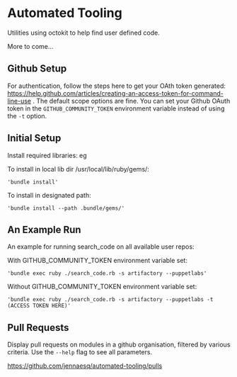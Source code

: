Automated Tooling
====================
Utilities using octokit to help find user defined code.

More to come...

Github Setup
--------------

For authentication, follow the steps here to get your OAth token generated: https://help.github.com/articles/creating-an-access-token-for-command-line-use . The default scope options are fine.
You can set your Github OAuth token in the `GITHUB_COMMUNITY_TOKEN` environment variable instead of using the `-t` option.

Initial Setup
--------------

Install required libraries: eg

  To install in local lib dir /usr/local/lib/ruby/gems/:

    'bundle install'

  To install in designated path:

    'bundle install --path .bundle/gems/'

An Example Run
---------------

An example for running search_code on all available user repos:

  With GITHUB_COMMUNITY_TOKEN environment variable set:

    'bundle exec ruby ./search_code.rb -s artifactory --puppetlabs'

  Without GITHUB_COMMUNITY_TOKEN environment variable set:

    'bundle exec ruby ./search_code.rb -s artifactory --puppetlabs -t (ACCESS TOKEN HERE)'

Pull Requests
--------------

Display pull requests on modules in a github organisation, filtered by various
criteria. Use the `--help` flag to see all parameters.

https://github.com/jennaesq/automated-tooling/pulls

